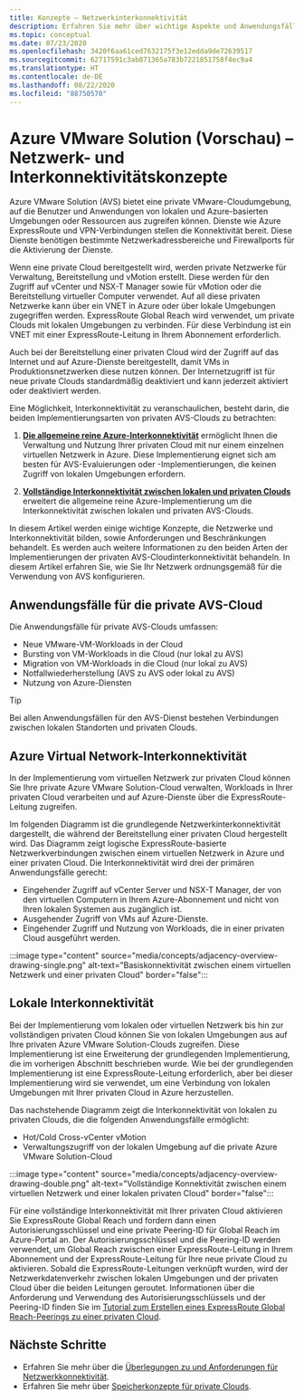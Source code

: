 ```yaml
---
title: Konzepte – Netzwerkinterkonnektivität
description: Erfahren Sie mehr über wichtige Aspekte und Anwendungsfälle für Netzwerke und Interkonnektivität in Azure VMware Solution.
ms.topic: conceptual
ms.date: 07/23/2020
ms.openlocfilehash: 3420f6aa61ced7632175f3e12edda9de72639517
ms.sourcegitcommit: 62717591c3ab871365a783b7221851758f4ec9a4
ms.translationtype: HT
ms.contentlocale: de-DE
ms.lasthandoff: 08/22/2020
ms.locfileid: "88750570"
---
```

# <a name="azure-vmware-solution-preview-networking-and-interconnectivity-concepts"></a>Azure VMware Solution (Vorschau) – Netzwerk- und Interkonnektivitätskonzepte

Azure VMware Solution (AVS) bietet eine private VMware-Cloudumgebung, auf die Benutzer und Anwendungen von lokalen und Azure-basierten Umgebungen oder Ressourcen aus zugreifen können. Dienste wie Azure ExpressRoute und VPN-Verbindungen stellen die Konnektivität bereit. Diese Dienste benötigen bestimmte Netzwerkadressbereiche und Firewallports für die Aktivierung der Dienste.  

Wenn eine private Cloud bereitgestellt wird, werden private Netzwerke für Verwaltung, Bereitstellung und vMotion erstellt. Diese werden für den Zugriff auf vCenter und NSX-T Manager sowie für vMotion oder die Bereitstellung virtueller Computer verwendet. Auf all diese privaten Netzwerke kann über ein VNET in Azure oder über lokale Umgebungen zugegriffen werden. ExpressRoute Global Reach wird verwendet, um private Clouds mit lokalen Umgebungen zu verbinden. Für diese Verbindung ist ein VNET mit einer ExpressRoute-Leitung in Ihrem Abonnement erforderlich.

Auch bei der Bereitstellung einer privaten Cloud wird der Zugriff auf das Internet und auf Azure-Dienste bereitgestellt, damit VMs in Produktionsnetzwerken diese nutzen können.  Der Internetzugriff ist für neue private Clouds standardmäßig deaktiviert und kann jederzeit aktiviert oder deaktiviert werden.

Eine Möglichkeit, Interkonnektivität zu veranschaulichen, besteht darin, die beiden Implementierungsarten von privaten AVS-Clouds zu betrachten:

1. [**Die allgemeine reine Azure-Interkonnektivität**](#azure-virtual-network-interconnectivity) ermöglicht Ihnen die Verwaltung und Nutzung Ihrer privaten Cloud mit nur einem einzelnen virtuellen Netzwerk in Azure. Diese Implementierung eignet sich am besten für AVS-Evaluierungen oder -Implementierungen, die keinen Zugriff von lokalen Umgebungen erfordern.

1. [**Vollständige Interkonnektivität zwischen lokalen und privaten Clouds**](#on-premises-interconnectivity) erweitert die allgemeine reine Azure-Implementierung um die Interkonnektivität zwischen lokalen und privaten AVS-Clouds.
 
In diesem Artikel werden einige wichtige Konzepte, die Netzwerke und Interkonnektivität bilden, sowie Anforderungen und Beschränkungen behandelt. Es werden auch weitere Informationen zu den beiden Arten der Implementierungen der privaten AVS-Cloudinterkonnektivität behandeln. In diesem Artikel erfahren Sie, wie Sie Ihr Netzwerk ordnungsgemäß für die Verwendung von AVS konfigurieren.

## <a name="avs-private-cloud-use-cases"></a>Anwendungsfälle für die private AVS-Cloud

Die Anwendungsfälle für private AVS-Clouds umfassen:
- Neue VMware-VM-Workloads in der Cloud
- Bursting von VM-Workloads in die Cloud (nur lokal zu AVS)
- Migration von VM-Workloads in die Cloud (nur lokal zu AVS)
- Notfallwiederherstellung (AVS zu AVS oder lokal zu AVS)
- Nutzung von Azure-Diensten

> [!TIP]
> Bei allen Anwendungsfällen für den AVS-Dienst bestehen Verbindungen zwischen lokalen Standorten und privaten Clouds.

## <a name="azure-virtual-network-interconnectivity"></a>Azure Virtual Network-Interkonnektivität

In der Implementierung vom virtuellen Netzwerk zur privaten Cloud können Sie Ihre private Azure VMware Solution-Cloud verwalten, Workloads in Ihrer privaten Cloud verarbeiten und auf Azure-Dienste über die ExpressRoute-Leitung zugreifen. 

Im folgenden Diagramm ist die grundlegende Netzwerkinterkonnektivität dargestellt, die während der Bereitstellung einer privaten Cloud hergestellt wird. Das Diagramm zeigt logische ExpressRoute-basierte Netzwerkverbindungen zwischen einem virtuellen Netzwerk in Azure und einer privaten Cloud. Die Interkonnektivität wird drei der primären Anwendungsfälle gerecht:
* Eingehender Zugriff auf vCenter Server und NSX-T Manager, der von den virtuellen Computern in Ihrem Azure-Abonnement und nicht von Ihren lokalen Systemen aus zugänglich ist. 
* Ausgehender Zugriff von VMs auf Azure-Dienste. 
* Eingehender Zugriff und Nutzung von Workloads, die in einer privaten Cloud ausgeführt werden.

:::image type="content" source="media/concepts/adjacency-overview-drawing-single.png" alt-text="Basiskonnektivität zwischen einem virtuellen Netzwerk und einer privaten Cloud" border="false":::

## <a name="on-premises-interconnectivity"></a>Lokale Interkonnektivität

Bei der Implementierung vom lokalen oder virtuellen Netzwerk bis hin zur vollständigen privaten Cloud können Sie von lokalen Umgebungen aus auf Ihre privaten Azure VMware Solution-Clouds zugreifen. Diese Implementierung ist eine Erweiterung der grundlegenden Implementierung, die im vorherigen Abschnitt beschrieben wurde. Wie bei der grundlegenden Implementierung ist eine ExpressRoute-Leitung erforderlich, aber bei dieser Implementierung wird sie verwendet, um eine Verbindung von lokalen Umgebungen mit Ihrer privaten Cloud in Azure herzustellen. 

Das nachstehende Diagramm zeigt die Interkonnektivität von lokalen zu privaten Clouds, die die folgenden Anwendungsfälle ermöglicht:
* Hot/Cold Cross-vCenter vMotion
* Verwaltungszugriff von der lokalen Umgebung auf die private Azure VMware Solution-Cloud

:::image type="content" source="media/concepts/adjacency-overview-drawing-double.png" alt-text="Vollständige Konnektivität zwischen einem virtuellen Netzwerk und einer lokalen privaten Cloud" border="false":::

Für eine vollständige Interkonnektivität mit Ihrer privaten Cloud aktivieren Sie ExpressRoute Global Reach und fordern dann einen Autorisierungsschlüssel und eine private Peering-ID für Global Reach im Azure-Portal an. Der Autorisierungsschlüssel und die Peering-ID werden verwendet, um Global Reach zwischen einer ExpressRoute-Leitung in Ihrem Abonnement und der ExpressRoute-Leitung für Ihre neue private Cloud zu aktivieren. Sobald die ExpressRoute-Leitungen verknüpft wurden, wird der Netzwerkdatenverkehr zwischen lokalen Umgebungen und der privaten Cloud über die beiden Leitungen geroutet.  Informationen über die Anforderung und Verwendung des Autorisierungsschlüssels und der Peering-ID finden Sie im [Tutorial zum Erstellen eines ExpressRoute Global Reach-Peerings zu einer privaten Cloud](tutorial-expressroute-global-reach-private-cloud.md).

## <a name="next-steps"></a>Nächste Schritte 

- Erfahren Sie mehr über die [Überlegungen zu und Anforderungen für Netzwerkkonnektivität](tutorial-network-checklist.md). 
- Erfahren Sie mehr über [Speicherkonzepte für private Clouds](concepts-storage.md).


<!-- LINKS - external -->
[enable Global Reach]: ../expressroute/expressroute-howto-set-global-reach.md

<!-- LINKS - internal -->

